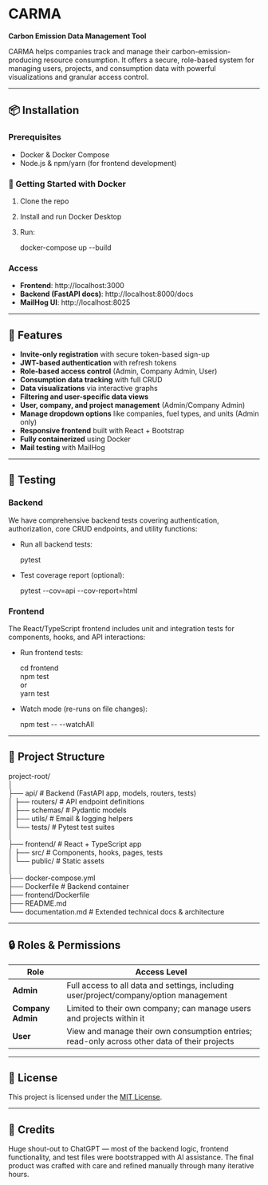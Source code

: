 # CARMA

**Carbon Emission Data Management Tool**

CARMA helps companies track and manage their carbon-emission-producing resource consumption. It offers a secure, role-based system for managing users, projects, and consumption data with powerful visualizations and granular access control.

---

## 📦 Installation

### Prerequisites

- Docker & Docker Compose  
- Node.js & npm/yarn (for frontend development)

### 🐳 Getting Started with Docker

1. Clone the repo  
2. Install and run Docker Desktop  
3. Run:

   docker-compose up --build

### Access

- **Frontend**: http://localhost:3000  
- **Backend (FastAPI docs)**: http://localhost:8000/docs  
- **MailHog UI**: http://localhost:8025

---

## 🚀 Features

- **Invite-only registration** with secure token-based sign-up  
- **JWT-based authentication** with refresh tokens  
- **Role-based access control** (Admin, Company Admin, User)  
- **Consumption data tracking** with full CRUD  
- **Data visualizations** via interactive graphs  
- **Filtering and user-specific data views**  
- **User, company, and project management** (Admin/Company Admin)  
- **Manage dropdown options** like companies, fuel types, and units (Admin only)  
- **Responsive frontend** built with React + Bootstrap  
- **Fully containerized** using Docker  
- **Mail testing** with MailHog  

---

## 🧪 Testing

### Backend

We have comprehensive backend tests covering authentication, authorization, core CRUD endpoints, and utility functions:

- Run all backend tests:

  pytest

- Test coverage report (optional):

  pytest --cov=api --cov-report=html

### Frontend

The React/TypeScript frontend includes unit and integration tests for components, hooks, and API interactions:

- Run frontend tests:

  cd frontend  
  npm test  
  or  
  yarn test

- Watch mode (re-runs on file changes):

  npm test -- --watchAll

---

## 📁 Project Structure

project-root/  
│  
├── api/               # Backend (FastAPI app, models, routers, tests)  
│   ├── routers/       # API endpoint definitions  
│   ├── schemas/       # Pydantic models  
│   ├── utils/         # Email & logging helpers  
│   └── tests/         # Pytest test suites  
│  
├── frontend/          # React + TypeScript app  
│   ├── src/           # Components, hooks, pages, tests  
│   └── public/        # Static assets  
│  
├── docker-compose.yml  
├── Dockerfile         # Backend container  
├── frontend/Dockerfile  
├── README.md  
└── documentation.md   # Extended technical docs & architecture  

---

## 🔒 Roles & Permissions

| Role              | Access Level                                                                                 |
|-------------------|----------------------------------------------------------------------------------------------|
| **Admin**         | Full access to all data and settings, including user/project/company/option management       |
| **Company Admin** | Limited to their own company; can manage users and projects within it                        |
| **User**          | View and manage their own consumption entries; read-only across other data of their projects |

---

## 📄 License

This project is licensed under the [MIT License](https://choosealicense.com/licenses/mit/).

---

## 🤝 Credits

Huge shout-out to ChatGPT — most of the backend logic, frontend functionality, and test files were bootstrapped with AI assistance. The final product was crafted with care and refined manually through many iterative hours.
